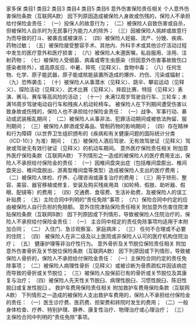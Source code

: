 家多保
	类目1	类目2	类目3	类目4	类目5	类目6
	意外伤害保险责任相关
		个人意外伤害保险条款（互联网A款）
			因下列原因造成被保险人身故或伤残的，保险人不承担给付保险金责任：
				（一）投保人的故意行为； 
				（二）被保险人自致伤害或自杀，但被保险人自杀时为无民事行为能力人的除外；
				（三）因被保险人挑衅或故意行为而导致的打斗、被袭击或被谋杀；
				（四）被保险人妊娠、流产、分娩、疾病、药物过敏；
				（五）被保险接受整容手术、其他内、外科手术或其他诊疗活动过程中发生的医疗意外和医疗损害；
				（六）被保险人未遵医嘱，私自服用、涂用、注射药物；
				（七）被保险人受细菌、病毒或寄生虫感染（但因意外伤害事故致伤口感染者除外），或高原反应、中暑、猝死（见释义）、食物中毒；
				（八）任何生物、化学、原子能武器，原子能或核能装置所造成的爆炸、灼伤、污染或辐射；
				（九）恐怖袭击；
				（十）被保险人从事潜水（见释义）、跳伞、攀岩运动（见释义）、探险活动（见释义）、武术比赛（见释义）、摔跤比赛、特技（见释义）表演、赛马、赛车等高风险的活动；
				（十一）未满12周岁驾驶自行车、三轮车；未满16周岁驾驶电动自行车和残疾人机动轮椅车。
			被保险人在下列期间遭受伤害以致身故或伤残的，保险人也不承担给付保险金责任：
				（一）战争、军事行动、暴动或武装叛乱期间；
				（二）被保险人从事非法、犯罪活动期间或被依法拘留、服刑期间；
				（三）被保险人醉酒或受毒品、管制药物的影响期间；
				（四）存在精神和行为障碍（以世界卫生组织颁布的《疾病和有关健康问题的国际统计分类（ICD-10）》为准）期间；
				（五）被保险人酒后驾驶、无有效驾驶证（见释义）驾驶或驾驶无有效行驶证（见释义）的机动车期间。
	意外医疗保险责任相关
		附加意外医疗保险条款（互联网A款）
			下列情形之一造成的被保险人的医疗费用支出，保险人不承担给付保险金的责任：
				（一）因椎间盘突出症（包括椎间盘膨出、椎间盘突出、椎间盘脱出、游离型椎间盘等类型）造成被保险人支出的医疗费用；
				（二）被保险人体检、疗养、心理咨询或康复治疗的费用；
				（三）用于矫形、整容、美容、器官移植或修复、安装及购买残疾用具（如轮椅、假肢、助听器、假眼、配镜等）的费用；
				（四）交通费、食宿费、生活补助费，及被保险人的误工补贴费；
				（五）主险合同中列明的“责任免除”事项；
				（六）保险合同中约定的应由被保险人自行负担的免赔额。
	意外住院津贴保险责任相关
		附加意外伤害住院津贴保险条款（互联网B款）
			因下列原因或下列情形，导致被保险人住院治疗的，保险人不承担给付保险金责任：
				（一） 主合同中规定的责任免除事项均适用于本附加合同；
				（二） 入住门、急诊观察室、家庭病床；
				（三） 任何不合理或不必要的住院；
				（四） 被保险人在非二级及以上医院或非保险人认可的医疗机构住院治疗；
				（五） 健康护理等非治疗性行为。
	意外骨折及关节脱位保险责任相关
		附加意外伤害骨折及关节脱位保险条款（互联网A款）
			因下列原因或下列情形，导致被保险人骨折的，保险人不承担给付保险金责任：
				（一）主保险合同约定的责任免除事项； 
				（二）被保险人病理性骨折（见释义）或被诊断为骨质疏松并因该病症而导致的骨折或关节脱位； 
				（三）被保险人投保前已有的骨折或关节脱位及其康复与治疗； 
				（四）被保险人先天性关节脱臼、病理性脱臼、习惯性脱臼、陈旧性脱臼或复发性脱臼 。 
	救护车费用保险责任相关
		附加救护车费用保险条款（互联网A款）
			下列情形之一造成的被保险人支出救护车费用的，保险人不承担给付保险金的责任：
				（一）医生诊疗费、医药费、担架费和转院时发生的费用；
				（二）一般身体检查、疗养、特别护理、静养、康复性治疗、物理治疗或心理治疗；
				（三）主保险合同中列明的“责任免除”事项。































